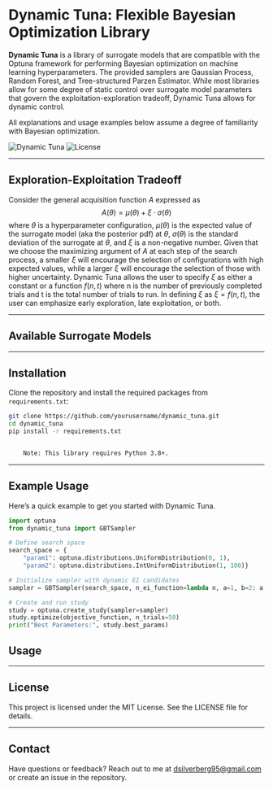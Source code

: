 # Dynamic Tuna: Flexible Bayesian Optimization Library

**Dynamic Tuna** is a library of surrogate models that are compatible with the Optuna framework for performing Bayesian optimization on machine learning hyperparameters. The provided samplers are Gaussian Process, Random Forest, and Tree-structured Parzen Estimator. While most libraries allow for some degree of static control over surrogate model parameters that govern the exploitation-exploration tradeoff, Dynamic Tuna allows for dynamic control.

All explanations and usage examples below assume a degree of familiarity with Bayesian optimization.

![Dynamic Tuna](https://img.shields.io/badge/bayesian-optimization-blue.svg) ![License](https://img.shields.io/badge/license-MIT-green)

---

## Exploration-Exploitation Tradeoff

Consider the general acquisition function $A$ expressed as $$A(\theta) = \mu(\theta) + \xi\cdot\sigma(\theta)$$ where $\theta$ is a hyperparameter configuration, $\mu(\theta)$ is the expected value of the surrogate model (aka the posterior pdf) at $\theta$, $\sigma(\theta)$ is the standard deviation of the surrogate at $\theta$, and $\xi$ is a non-negative number. Given that we choose the maximizing argument of $A$ at each step of the search process, a smaller $\xi$ will encourage the selection of configurations with high expected values, while a larger $\xi$ will encourage the selection of those with higher uncertainty. Dynamic Tuna allows the user to specify $\xi$ as either a constant or a function $f(n, t)$ where n is the number of previously completed trials and t is the total number of trials to run. In defining $\xi$ as $\xi = f(n, t)$, the user can emphasize early exploration, late exploitation, or both. 

---

## Available Surrogate Models



---


## Installation

Clone the repository and install the required packages from `requirements.txt`:

```bash
git clone https://github.com/yourusername/dynamic_tuna.git
cd dynamic_tuna
pip install -r requirements.txt


	Note: This library requires Python 3.8+.
```

---

## Example Usage
Here’s a quick example to get you started with Dynamic Tuna.

```python
import optuna
from dynamic_tuna import GBTSampler

# Define search space
search_space = {
    "param1": optuna.distributions.UniformDistribution(0, 1),
    "param2": optuna.distributions.IntUniformDistribution(1, 100)}

# Initialize sampler with dynamic EI candidates
sampler = GBTSampler(search_space, n_ei_function=lambda n, a=1, b=2: a * n + b)

# Create and run study
study = optuna.create_study(sampler=sampler)
study.optimize(objective_function, n_trials=50)
print("Best Parameters:", study.best_params)
```
## Usage

---

## License

This project is licensed under the MIT License. See the LICENSE file for details.

---

## Contact

Have questions or feedback? Reach out to me at dsilverberg95@gmail.com or create an issue in the repository.

